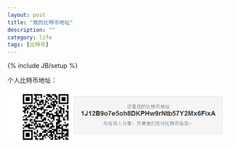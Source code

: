 ```yaml
---
layout: post
title: "我的比特币地址"
description: ""
category: life
tags: [比特币]
---
```

{% include JB/setup %}

个人比特币地址：

![BitCoin Address](/assets/images/byteicon-address.jpg)
